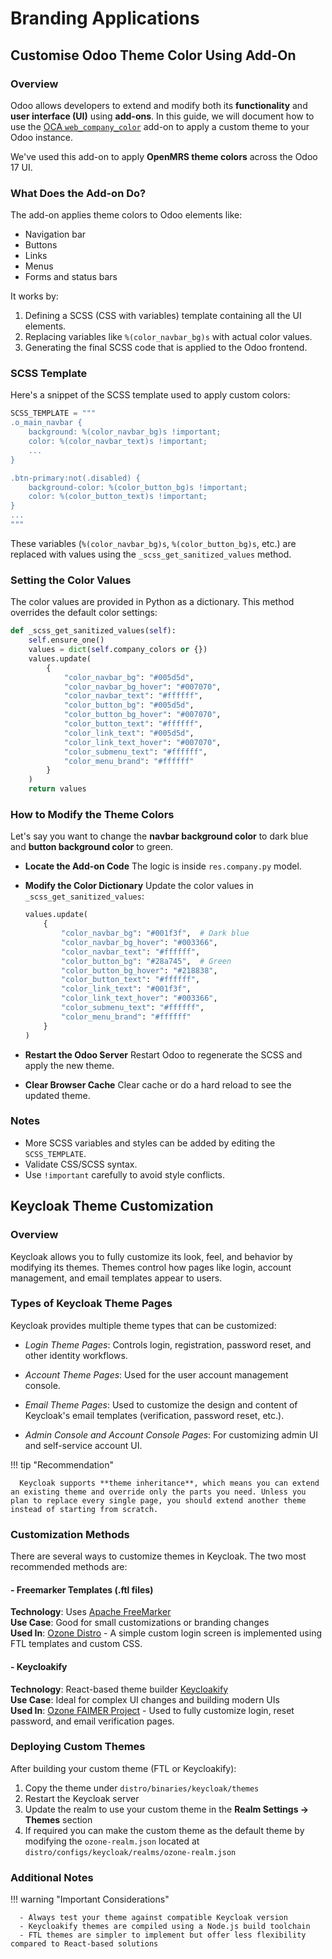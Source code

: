 # Branding Applications

## Customise Odoo Theme Color Using Add-On

### Overview

Odoo allows developers to extend and modify both its **functionality** and **user interface (UI)** using **add-ons**. In this guide, we will document how to use the [OCA `web_company_color`](https://github.com/OCA/web/tree/17.0/web_company_color) add-on to apply a custom theme to your Odoo instance.

We've used this add-on to apply **OpenMRS theme colors** across the Odoo 17 UI.

### What Does the Add-on Do?

The add-on applies theme colors to Odoo elements like:

- Navigation bar
- Buttons
- Links
- Menus
- Forms and status bars

It works by:

1. Defining a SCSS (CSS with variables) template containing all the UI elements.
2. Replacing variables like `%(color_navbar_bg)s` with actual color values.
3. Generating the final SCSS code that is applied to the Odoo frontend.

### SCSS Template

Here's a snippet of the SCSS template used to apply custom colors:

```python
SCSS_TEMPLATE = """
.o_main_navbar {
    background: %(color_navbar_bg)s !important;
    color: %(color_navbar_text)s !important;
    ...
}

.btn-primary:not(.disabled) {
    background-color: %(color_button_bg)s !important;
    color: %(color_button_text)s !important;
}
...
"""
```

These variables (`%(color_navbar_bg)s`, `%(color_button_bg)s`, etc.) are replaced with values using the `_scss_get_sanitized_values` method.

### Setting the Color Values

The color values are provided in Python as a dictionary. This method overrides the default color settings:

```python
def _scss_get_sanitized_values(self):
    self.ensure_one()
    values = dict(self.company_colors or {})
    values.update(
        {
            "color_navbar_bg": "#005d5d",
            "color_navbar_bg_hover": "#007070",
            "color_navbar_text": "#ffffff",
            "color_button_bg": "#005d5d",
            "color_button_bg_hover": "#007070",
            "color_button_text": "#ffffff",
            "color_link_text": "#005d5d",
            "color_link_text_hover": "#007070",
            "color_submenu_text": "#ffffff",
            "color_menu_brand": "#ffffff"
        }
    )
    return values
```

### How to Modify the Theme Colors

Let's say you want to change the **navbar background color** to dark blue and **button background color** to green.

- **Locate the Add-on Code**
   The logic is inside `res.company.py` model.

- **Modify the Color Dictionary**
   Update the color values in `_scss_get_sanitized_values`:

   ```python
   values.update(
       {
           "color_navbar_bg": "#001f3f",  # Dark blue
           "color_navbar_bg_hover": "#003366",
           "color_navbar_text": "#ffffff",
           "color_button_bg": "#28a745",  # Green
           "color_button_bg_hover": "#218838",
           "color_button_text": "#ffffff",
           "color_link_text": "#001f3f",
           "color_link_text_hover": "#003366",
           "color_submenu_text": "#ffffff",
           "color_menu_brand": "#ffffff"
       }
   )
   ```

- **Restart the Odoo Server**
   Restart Odoo to regenerate the SCSS and apply the new theme.

- **Clear Browser Cache**
   Clear cache or do a hard reload to see the updated theme.

### Notes

- More SCSS variables and styles can be added by editing the `SCSS_TEMPLATE`.
- Validate CSS/SCSS syntax.
- Use `!important` carefully to avoid style conflicts.


## Keycloak Theme Customization

### Overview

Keycloak allows you to fully customize its look, feel, and behavior by modifying its themes. Themes control how pages like login, account management, and email templates appear to users.

### Types of Keycloak Theme Pages

Keycloak provides multiple theme types that can be customized:

- *Login Theme Pages*: Controls login, registration, password reset, and other identity workflows.

- *Account Theme Pages*: Used for the user account management console.

- *Email Theme Pages*: Used to customize the design and content of Keycloak's email templates (verification, password reset, etc.).

- *Admin Console and Account Console Pages*: For customizing admin UI and self-service account UI.

!!! tip "Recommendation"

      Keycloak supports **theme inheritance**, which means you can extend an existing theme and override only the parts you need. Unless you plan to replace every single page, you should extend another theme instead of starting from scratch.

### Customization Methods

There are several ways to customize themes in Keycloak. The two most recommended methods are:

#### - Freemarker Templates (.ftl files)

**Technology**: Uses [Apache FreeMarker](https://freemarker.apache.org/)    
**Use Case**: Good for small customizations or branding changes  
**Used In**: [Ozone Distro](https://github.com/ozone-his/ozone/tree/main/distro/configs/keycloak/themes/carbon/login) - A simple custom login screen is implemented using FTL templates and custom CSS.

#### - Keycloakify

**Technology**: React-based theme builder [Keycloakify](https://www.keycloakify.dev/)  
**Use Case**: Ideal for complex UI changes and building modern UIs  
**Used In**: [Ozone FAIMER Project](https://github.com/faimer-figs/keycloak-theme-faimer) - Used to fully customize login, reset password, and email verification pages.

### Deploying Custom Themes

After building your custom theme (FTL or Keycloakify):

1. Copy the theme under `distro/binaries/keycloak/themes`
2. Restart the Keycloak server
3. Update the realm to use your custom theme in the **Realm Settings → Themes** section
4. If required you can make the custom theme as the default theme by modifying the `ozone-realm.json` located at `distro/configs/keycloak/realms/ozone-realm.json`

### Additional Notes

!!! warning "Important Considerations"
      
      - Always test your theme against compatible Keycloak version
      - Keycloakify themes are compiled using a Node.js build toolchain
      - FTL themes are simpler to implement but offer less flexibility compared to React-based solutions

